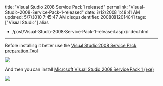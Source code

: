 title: "Visual Studio 2008 Service Pack 1 released"
permalink: "Visual-Studio-2008-Service-Pack-1-released"
date: 8/12/2008 1:48:41 AM
updated: 5/7/2010 7:45:47 AM
disqusIdentifier: 20080812014841
tags: ["Visual Studio"]
alias:
 - /post/Visual-Studio-2008-Service-Pack-1-released.aspx/index.html
---
Before installing it better use the [Visual Studio 2008 Service Pack preparation Tool](http://www.microsoft.com/downloads/details.aspx?FamilyId=A494B0E0-EB07-4FF1-A21C-A4663E456D9D&displaylang=en)

![](http://farm4.static.flickr.com/3268/2754042716_e31b9dfc8d_o.png) 
<!-- more -->

And then you can install [Microsoft Visual Studio 2008 Service Pack 1 (exe)](http://www.microsoft.com/downloads/details.aspx?FamilyId=FBEE1648-7106-44A7-9649-6D9F6D58056E&displaylang=en)

![](http://farm4.static.flickr.com/3146/2754053310_72d857b449_o.png)
